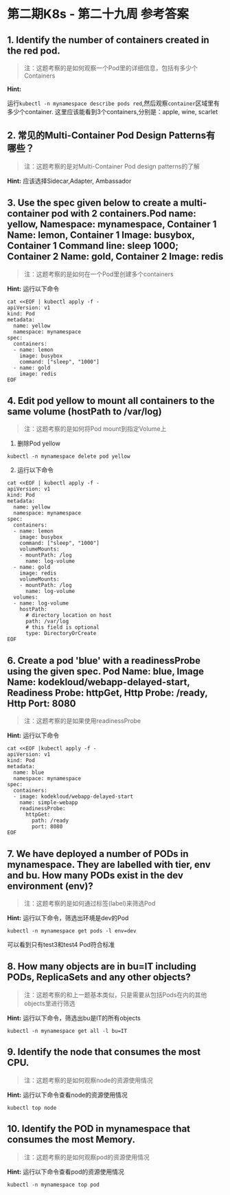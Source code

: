 # 第二期K8s - 第二十九周 参考答案

## 1. Identify the number of containers created in the red pod.
> 注：这题考察的是如何观察一个Pod里的详细信息，包括有多少个Containers

**Hint:**

运行`kubectl -n mynamespace describe pods red`,然后观察`container`区域里有多少个container. 这里应该能看到3个containers,分别是：apple, wine, scarlet

## 2. 常见的Multi-Container Pod Design Patterns有哪些？
> 注：这题考察的是对Multi-Container Pod design patterns的了解

**Hint:**
应该选择Sidecar,Adapter, Ambassador

## 3. Use the spec given below to create a multi-container pod with 2 containers.Pod name: yellow, Namespace: mynamespace, Container 1 Name: lemon, Container 1 Image: busybox, Container 1 Command line: sleep 1000; Container 2 Name: gold, Container 2 Image: redis
> 注：这题考察的是如何在一个Pod里创建多个containers

**Hint:**
运行以下命令
```
cat <<EOF | kubectl apply -f -
apiVersion: v1
kind: Pod
metadata:
  name: yellow
  namespace: mynamespace
spec:
  containers:
  - name: lemon
    image: busybox
    command: ["sleep", "1000"]
  - name: gold
    image: redis
EOF
```

## 4. Edit pod yellow to mount all containers to the same volume (hostPath to /var/log)
> 注：这题考察的是如何将Pod mount到指定Volume上

1. 删除Pod yellow
```
kubectl -n mynamespace delete pod yellow
```

2. 运行以下命令
```
cat <<EOF | kubectl apply -f - 
apiVersion: v1
kind: Pod
metadata:
  name: yellow
  namespace: mynamespace
spec:
  containers:
  - name: lemon
    image: busybox
    command: ["sleep", "1000"]
    volumeMounts:
    - mountPath: /log
      name: log-volume
  - name: gold
    image: redis
    volumeMounts:
    - mountPath: /log
      name: log-volume
  volumes:
  - name: log-volume
    hostPath:
      # directory location on host
      path: /var/log
      # this field is optional
      type: DirectoryOrCreate
EOF
```

## 6. Create a pod 'blue' with a readinessProbe using the given spec. Pod Name: blue, Image Name: kodekloud/webapp-delayed-start, Readiness Probe: httpGet, Http Probe: /ready, Http Port: 8080
> 注：这题考察的是如果使用readinessProbe

**Hint:**
运行以下命令
```
cat <<EOF |kubectl apply -f -
apiVersion: v1
kind: Pod
metadata:
  name: blue
  namespace: mynamespace
spec:
  containers:
  - image: kodekloud/webapp-delayed-start
    name: simple-webapp
    readinessProbe:
      httpGet:
        path: /ready
        port: 8080
EOF
```
## 7. We have deployed a number of PODs in mynamespace. They are labelled with tier, env and bu. How many PODs exist in the dev environment (env)?
> 注：这题考察的是如何通过标签(label)来筛选Pod

**Hint:**
运行以下命令，筛选出环境是dev的Pod
```
kubectl -n mynamespace get pods -l env=dev
```

可以看到只有test3和test4 Pod符合标准

## 8. How many objects are in bu=IT including PODs, ReplicaSets and any other objects?
> 注：这题考察的和上一题基本类似，只是需要从包括Pods在内的其他objects里进行筛选

**Hint:**
运行以下命令，筛选出bu是IT的所有objects
```
kubectl -n mynamespace get all -l bu=IT
```

## 9. Identify the node that consumes the most CPU.
> 注：这题考察的是如何观察node的资源使用情况

**Hint:**
运行以下命令查看node的资源使用情况
```
kubectl top node
```

## 10. Identify the POD in mynamespace that consumes the most Memory.
> 注：这题考察的是如何观察pod的资源使用情况

**Hint:**
运行以下命令查看pod的资源使用情况
```
kubectl -n mynamespace top pod
```


